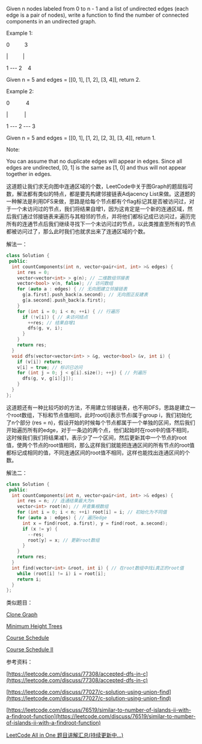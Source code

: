 Given n nodes labeled from 0 to n - 1 and a list of undirected edges (each edge is a pair of nodes), write a function to find the number of connected components in an undirected graph.

Example 1:

0          3

|          |

1 --- 2    4

Given n = 5 and edges = \[\[0, 1\], \[1, 2\], \[3, 4\]\], return 2.

Example 2:

0           4

|           |

1 --- 2 --- 3

Given n = 5 and edges = \[\[0, 1\], \[1, 2\], \[2, 3\], \[3, 4\]\], return 1.

Note:

You can assume that no duplicate edges will appear in edges. Since all edges are undirected, \[0, 1\] is the same as \[1, 0\] and thus will not appear together in edges.

这道题让我们求无向图中连通区域的个数，LeetCode中关于图Graph的题屈指可数，解法都有类似的特点，都是要先构建邻接链表Adjacency List来做。这道题的一种解法是利用DFS来做，思路是给每个节点都有个flag标记其是否被访问过，对于一个未访问过的节点，我们将结果自增1，因为这肯定是一个新的连通区域，然后我们通过邻接链表来遍历与其相邻的节点，并将他们都标记成已访问过，遍历完所有的连通节点后我们继续寻找下一个未访问过的节点，以此类推直至所有的节点都被访问过了，那么此时我们也就求出来了连通区域的个数。

解法一：

```cpp
class Solution {
 public:
  int countComponents(int n, vector<pair<int, int> >& edges) {
    int res = 0;
    vector<vector<int> > g(n); // 二维数组邻接表
    vector<bool> v(n, false); // 访问数组
    for (auto a : edges) { // 无向图建立邻接链表
      g[a.first].push_back(a.second); // 无向图正反建表
      g[a.second].push_back(a.first);
    }
    for (int i = 0; i < n; ++i) { // 行遍历
      if (!v[i]) { // 未访问结点
        ++res; // 结果自增1
        dfs(g, v, i);
      }
    }
    return res;
  }
  void dfs(vector<vector<int> > &g, vector<bool> &v, int i) {
    if (v[i]) return;
    v[i] = true; // 标识已访问
    for (int j = 0; j < g[i].size(); ++j) { // 列遍历
      dfs(g, v, g[i][j]);
    }
  }
};
```

这道题还有一种比较巧妙的方法，不用建立邻接链表，也不用DFS，思路是建立一个root数组，下标和节点值相同，此时root\[i\]表示节点i属于group i，我们初始化了n个部分 (res = n)，假设开始的时候每个节点都属于一个单独的区间，然后我们开始遍历所有的edge，对于一条边的两个点，他们起始时在root中的值不相同，这时候我们我们将结果减1，表示少了一个区间，然后更新其中一个节点的root值，使两个节点的root值相同，那么这样我们就能把连通区间的所有节点的root值都标记成相同的值，不同连通区间的root值不相同，这样也能找出连通区间的个数。

解法二：

```cpp
class Solution {
 public:
  int countComponents(int n, vector<pair<int, int> >& edges) {
    int res = n; // 连通结果最大为n
    vector<int> root(n); // 并查集根数组
    for (int i = 0; i < n; ++i) root[i] = i; // 初始化为不同值
    for (auto a : edges) { // 遍历edge
      int x = find(root, a.first), y = find(root, a.second);
      if (x != y) {
        --res;
        root[y] = x; // 更新root数组
      }
    }
    return res;
  }
  int find(vector<int> &root, int i) { // 在root数组中找i真正的root值
    while (root[i] != i) i = root[i];
    return i;
  }
};
```

类似题目：

[Clone Graph](http://www.cnblogs.com/grandyang/p/4267628.html)

[Minimum Height Trees](http://www.cnblogs.com/grandyang/p/5000291.html)

[Course Schedule](http://www.cnblogs.com/grandyang/p/4484571.html)

[Course Schedule II](http://www.cnblogs.com/grandyang/p/4504793.html)

参考资料：

[https://leetcode.com/discuss/77308/accepted-dfs-in-c](https://leetcode.com/discuss/77308/accepted-dfs-in-c)

[https://leetcode.com/discuss/77027/c-solution-using-union-find](https://leetcode.com/discuss/77027/c-solution-using-union-find)

[https://leetcode.com/discuss/76519/similar-to-number-of-islands-ii-with-a-findroot-function](https://leetcode.com/discuss/76519/similar-to-number-of-islands-ii-with-a-findroot-function)

[LeetCode All in One 题目讲解汇总(持续更新中...)](http://www.cnblogs.com/grandyang/p/4606334.html)
